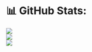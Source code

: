 # 📊 GitHub Stats:
![](https://github-readme-stats.vercel.app/api?username=odiak0&theme=dark&hide_border=false&include_all_commits=false&count_private=false)<br/>
![](https://github-readme-streak-stats.herokuapp.com/?user=odiak0&theme=dark&hide_border=false)<br/>
![](https://github-readme-stats.vercel.app/api/top-langs/?username=odiak0&theme=dark&hide_border=false&include_all_commits=false&count_private=false&layout=compact)
